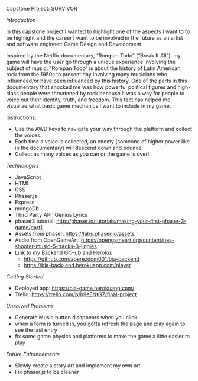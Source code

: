 Capstone Project: SURVIVOR

*Introduction*

In this capstone project I wanted to highlight one of the aspects I want to 
to be highlight and the career I want to be involved in the future as an artist
and software engineer: Game Design and Development.

Inspired by the Netflix documentary, “Rompan Todo” (“Break It All”), my game will have the user go through a unique experience involving the subject of music. “Rompan Todo” is about the history of Latin American rock from the 1950s to present day involving many musicians who influenced/or have been influenced by this history. One of the parts in this documentary that shocked me was how powerful political figures and high-class people were threatened by rock because it was a way for people to voice out their identity, truth, and freedom. This fact has helped me visualize what basic game 
mechanics I want to include in my game. 

Instructions:

 - Use the AWD keys to navigate your way through the platform and collect the voices. 
 - Each time a voice is collected, an enemy (someone of higher power like in the documentary) will descend down and bounce
 - Collect as many voices as you can or the game is over!!
  

*Technologies*

 - JavaScript
 - HTML
 - CSS
 - Phaser.js
 - Express
 - mongoDb
 - Third Party API: Genius Lyrics
 - phaser3 tutorial: http://phaser.io/tutorials/making-your-first-phaser-3-game/part1
 - Assets from phaser: https://labs.phaser.io/assets
 - Audio from OpenGameArt: https://opengameart.org/content/nes-shooter-music-5-tracks-3-jingles
 - Link to my Backend GitHub and Heroku: 
    - https://github.com/aperezdom001/bia-backend
    - https://bia-back-end.herokuapp.com/player
    

 
*Getting Started* 

- Deployed app: https://bia-game.herokuapp.com/
- Trello: https://trello.com/b/h9eENtG7/final-project


*Unsolved Problems*

- Generate Music button disappears when you click
- when a form is turned in, you gotta refresh the page and play again to see the last entry
- fix some game physics and platforms to make the game a little easier to play

*Future Enhancements*

- Slowly create a story art and implement my own art
- Fix phaser.js to be cleaner
